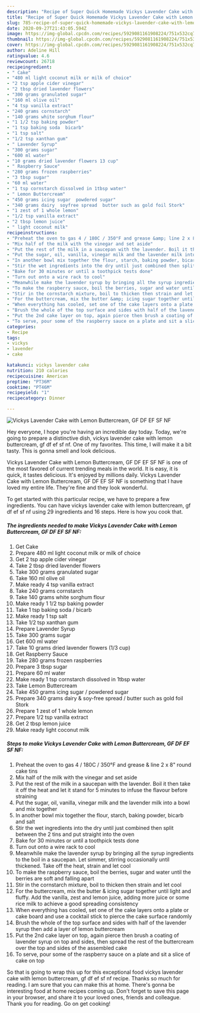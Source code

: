 ```yaml
---
description: "Recipe of Super Quick Homemade Vickys Lavender Cake with Lemon Buttercream, GF DF EF SF NF"
title: "Recipe of Super Quick Homemade Vickys Lavender Cake with Lemon Buttercream, GF DF EF SF NF"
slug: 785-recipe-of-super-quick-homemade-vickys-lavender-cake-with-lemon-buttercream-gf-df-ef-sf-nf
date: 2020-09-27T21:43:05.594Z
image: https://img-global.cpcdn.com/recipes/5929081161908224/751x532cq70/vickys-lavender-cake-with-lemon-buttercream-gf-df-ef-sf-nf-recipe-main-photo.jpg
thumbnail: https://img-global.cpcdn.com/recipes/5929081161908224/751x532cq70/vickys-lavender-cake-with-lemon-buttercream-gf-df-ef-sf-nf-recipe-main-photo.jpg
cover: https://img-global.cpcdn.com/recipes/5929081161908224/751x532cq70/vickys-lavender-cake-with-lemon-buttercream-gf-df-ef-sf-nf-recipe-main-photo.jpg
author: Adeline Hill
ratingvalue: 4.6
reviewcount: 26718
recipeingredient:
- " Cake"
- "480 ml light coconut milk or milk of choice"
- "2 tsp apple cider vinegar"
- "2 tbsp dried lavender flowers"
- "300 grams granulated sugar"
- "160 ml olive oil"
- "4 tsp vanilla extract"
- "240 grams cornstarch"
- "140 grams white sorghum flour"
- "1 1/2 tsp baking powder"
- "1 tsp baking soda  bicarb"
- "1 tsp salt"
- "1/2 tsp xanthan gum"
- " Lavender Syrup"
- "300 grams sugar"
- "600 ml water"
- "10 grams dried lavender flowers 13 cup"
- " Raspberry Sauce"
- "280 grams frozen raspberries"
- "3 tbsp sugar"
- "60 ml water"
- "1 tsp cornstarch dissolved in 1tbsp water"
- " Lemon Buttercream"
- "450 grams icing sugar  powdered sugar"
- "340 grams dairy  soyfree spread  butter such as gold foil Stork"
- "1 zest of 1 whole lemon"
- "1/2 tsp vanilla extract"
- "2 tbsp lemon juice"
- " light coconut milk"
recipeinstructions:
- "Preheat the oven to gas 4 / 180C / 350°F and grease &amp; line 2 x 8&#34; round cake tins"
- "Mix half of the milk with the vinegar and set aside"
- "Put the rest of the milk in a saucepan with the lavender. Boil it then take it off the heat and let it stand for 5 minutes to infuse the flavour before straining"
- "Put the sugar, oil, vanilla, vinegar milk and the lavender milk into a bowl and mix together"
- "In another bowl mix together the flour, starch, baking powder, bicarb and salt"
- "Stir the wet ingredients into the dry until just combined then split between the 2 tins and put straight into the oven"
- "Bake for 30 minutes or until a toothpick tests done"
- "Turn out onto a wire rack to cool"
- "Meanwhile make the lavender syrup by bringing all the syrup ingredients to the boil in a saucepan. Let simmer, stirring occasionally until thickened. Take off the heat, strain and let cool"
- "To make the raspberry sauce, boil the berries, sugar and water until the berries are soft and falling apart"
- "Stir in the cornstarch mixture, boil to thicken then strain and let cool"
- "For the buttercream, mix the butter &amp; icing sugar together until light and fluffy. Add the vanilla, zest and lemon juice, adding more juice or some rice milk to achieve a good spreading consistency"
- "When everything has cooled, set one of the cake layers onto a plate or cake board and use a cocktail stick to pierce the cake surface randomly"
- "Brush the whole of the top surface and sides with half of the lavender syrup then add a layer of lemon buttercream"
- "Put the 2nd cake layer on top, again pierce then brush a coating of lavender syrup on top and sides, then spread the rest of the buttercream over the top and sides of the assembled cake"
- "To serve, pour some of the raspberry sauce on a plate and sit a slice of cake on top"
categories:
- Recipe
tags:
- vickys
- lavender
- cake

katakunci: vickys lavender cake 
nutrition: 210 calories
recipecuisine: American
preptime: "PT36M"
cooktime: "PT46M"
recipeyield: "1"
recipecategory: Dinner

---
```



![Vickys Lavender Cake with Lemon Buttercream, GF DF EF SF NF](https://img-global.cpcdn.com/recipes/5929081161908224/751x532cq70/vickys-lavender-cake-with-lemon-buttercream-gf-df-ef-sf-nf-recipe-main-photo.jpg)

Hey everyone, I hope you're having an incredible day today. Today, we're going to prepare a distinctive dish, vickys lavender cake with lemon buttercream, gf df ef sf nf. One of my favorites. This time, I will make it a bit tasty. This is gonna smell and look delicious.



Vickys Lavender Cake with Lemon Buttercream, GF DF EF SF NF is one of the most favored of current trending meals in the world. It is easy, it is quick, it tastes delicious. It's enjoyed by millions daily. Vickys Lavender Cake with Lemon Buttercream, GF DF EF SF NF is something that I have loved my entire life. They're fine and they look wonderful.


To get started with this particular recipe, we have to prepare a few ingredients. You can have vickys lavender cake with lemon buttercream, gf df ef sf nf using 29 ingredients and 16 steps. Here is how you cook that.

<!--inarticleads1-->

##### The ingredients needed to make Vickys Lavender Cake with Lemon Buttercream, GF DF EF SF NF:

1. Get  Cake
1. Prepare 480 ml light coconut milk or milk of choice
1. Get 2 tsp apple cider vinegar
1. Take 2 tbsp dried lavender flowers
1. Take 300 grams granulated sugar
1. Take 160 ml olive oil
1. Make ready 4 tsp vanilla extract
1. Take 240 grams cornstarch
1. Take 140 grams white sorghum flour
1. Make ready 1 1/2 tsp baking powder
1. Take 1 tsp baking soda / bicarb
1. Make ready 1 tsp salt
1. Take 1/2 tsp xanthan gum
1. Prepare  Lavender Syrup
1. Take 300 grams sugar
1. Get 600 ml water
1. Take 10 grams dried lavender flowers (1/3 cup)
1. Get  Raspberry Sauce
1. Take 280 grams frozen raspberries
1. Prepare 3 tbsp sugar
1. Prepare 60 ml water
1. Make ready 1 tsp cornstarch dissolved in 1tbsp water
1. Take  Lemon Buttercream
1. Take 450 grams icing sugar / powdered sugar
1. Prepare 340 grams dairy &amp; soy-free spread / butter such as gold foil Stork
1. Prepare 1 zest of 1 whole lemon
1. Prepare 1/2 tsp vanilla extract
1. Get 2 tbsp lemon juice
1. Make ready  light coconut milk




<!--inarticleads2-->

##### Steps to make Vickys Lavender Cake with Lemon Buttercream, GF DF EF SF NF:

1. Preheat the oven to gas 4 / 180C / 350°F and grease &amp; line 2 x 8&#34; round cake tins
1. Mix half of the milk with the vinegar and set aside
1. Put the rest of the milk in a saucepan with the lavender. Boil it then take it off the heat and let it stand for 5 minutes to infuse the flavour before straining
1. Put the sugar, oil, vanilla, vinegar milk and the lavender milk into a bowl and mix together
1. In another bowl mix together the flour, starch, baking powder, bicarb and salt
1. Stir the wet ingredients into the dry until just combined then split between the 2 tins and put straight into the oven
1. Bake for 30 minutes or until a toothpick tests done
1. Turn out onto a wire rack to cool
1. Meanwhile make the lavender syrup by bringing all the syrup ingredients to the boil in a saucepan. Let simmer, stirring occasionally until thickened. Take off the heat, strain and let cool
1. To make the raspberry sauce, boil the berries, sugar and water until the berries are soft and falling apart
1. Stir in the cornstarch mixture, boil to thicken then strain and let cool
1. For the buttercream, mix the butter &amp; icing sugar together until light and fluffy. Add the vanilla, zest and lemon juice, adding more juice or some rice milk to achieve a good spreading consistency
1. When everything has cooled, set one of the cake layers onto a plate or cake board and use a cocktail stick to pierce the cake surface randomly
1. Brush the whole of the top surface and sides with half of the lavender syrup then add a layer of lemon buttercream
1. Put the 2nd cake layer on top, again pierce then brush a coating of lavender syrup on top and sides, then spread the rest of the buttercream over the top and sides of the assembled cake
1. To serve, pour some of the raspberry sauce on a plate and sit a slice of cake on top




So that is going to wrap this up for this exceptional food vickys lavender cake with lemon buttercream, gf df ef sf nf recipe. Thanks so much for reading. I am sure that you can make this at home. There's gonna be interesting food at home recipes coming up. Don't forget to save this page in your browser, and share it to your loved ones, friends and colleague. Thank you for reading. Go on get cooking!
